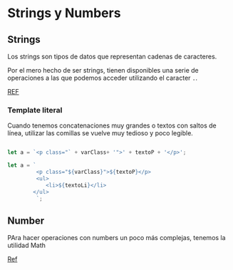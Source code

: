 # Strings y Numbers

## Strings

Los strings son tipos de datos que representan cadenas de caracteres.

Por el mero hecho de ser strings, tienen disponibles una serie de operaciones a las que podemos acceder utilizando el caracter `.`.

[REF](https://developer.mozilla.org/en-US/docs/Web/JavaScript/Reference/Global_Objects/String)

### Template literal

Cuando tenemos concatenaciones muy grandes o textos con saltos de línea, utilizar las comillas se vuelve muy tedioso y poco legible.

```js

let a = `<p class="` + varClass+ '">' + textoP + '</p>';

let a = `
         <p class="${varClass}">${textoP}</p>
         <ul>
            <li>${textoLi}</li>
        </ul>
         `;


```

## Number

PAra hacer operaciones con numbers un poco más complejas, tenemos la utilidad Math

[Ref](https://developer.mozilla.org/en-US/docs/Web/JavaScript/Reference/Global_Objects/Math)
